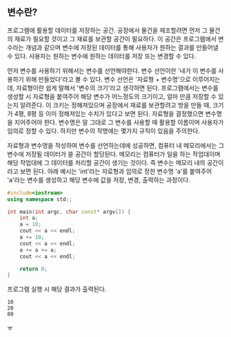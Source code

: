 
## 변수란?

프로그램에 활용할 데이터를 저장하는 공간. 공장에서 물건을 제조할려면 먼저 그 물건의 재료가 필요할 것이고 그 재료를 보관할 공간이 필요하다. 이 공간은 프로그램에서 변수라는 개념과 같으며 변수에 저장된 데이터를 통해 사용자가 원하는 결과를 만들어낼 수 있다. 사용자는 원하는 변수에 원하는 데이터를 저장 또는 변경할 수 있다. 

먼저 변수를 사용하기 위해서는 변수를 선언해야한다. 변수 선언이란 '내가 이 변수를 사용하기 위해 만들었다'라고 볼 수 있다. 변수 선언은 '자료형 + 변수명'으로 이루어지는데, 자료형이란 쉽게 말해서 '변수의 크기'라고 생각하면 된다. 프로그램에서는 변수를 생성할 시 자료형을 붙여주어 해당 변수가 어느정도의 크기이고, 얼마 만큼 저장할 수 있는지 알려준다. 이 크키는 정해져있으며 공장에서 재료를 보관할려고 방을 만들 때, 크기가 4평, 8평 등 이미 정해져있는 수치가 있다고 보면 된다. 자료형을 결정했으면 변수명을 지어주어야 한다. 변수명은 말 그대로 그 변수를 사용할 때 활용할 이름이며 사용자가 임의로 정할 수 있다. 하지만 변수의 작명에는 몇가지 규칙이 있음을 주의한다. 

자료형과 변수명을 작성하여 변수를 선언하는데에 성공하면, 컴퓨터 내 메모리에서는 그 변수에 저장될 데이터가 쓸 공간이 할당된다. 메모리는 컴퓨터가 일을 하는 작업대이며 해당 작업대에 그 데이터를 처리할 공간이 생기는 것이다. 즉 변수는 메모리 내의 공간이라고 보면 된다.
아래 예시는 'int'라는 자료형과 임의로 정한 변수명 'a'를 붙여주어 'a'라는 변수를 생성하고 해당 변수에 값을 저장, 변경, 출력하는 과정이다.
```c++
#include<iostream>
using namespace std;;

int main(int argc, char const* argv[]) {
	int a;
	a = 10;
	cout << a << endl;
	a += 10;
	cout << a << endl;
	a += a += a;
	cout << a << endl;

	return 0;
}
```
프로그램 실행 시 해당 결과가 출력된다.
```
10
20
80
```
ㅠ
